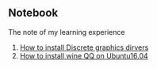 ## Notebook
The note of my learning experience
1. [How to install Discrete graphics dirvers](https://github.com/JinghangLi/Notebook/blob/master/How_to_install_Discrete_graphics_dirvers.md)
2. [How to install wine QQ on Ubuntu16.04](https://github.com/JinghangLi/Notebook/blob/master/Note/install_qq.md)
